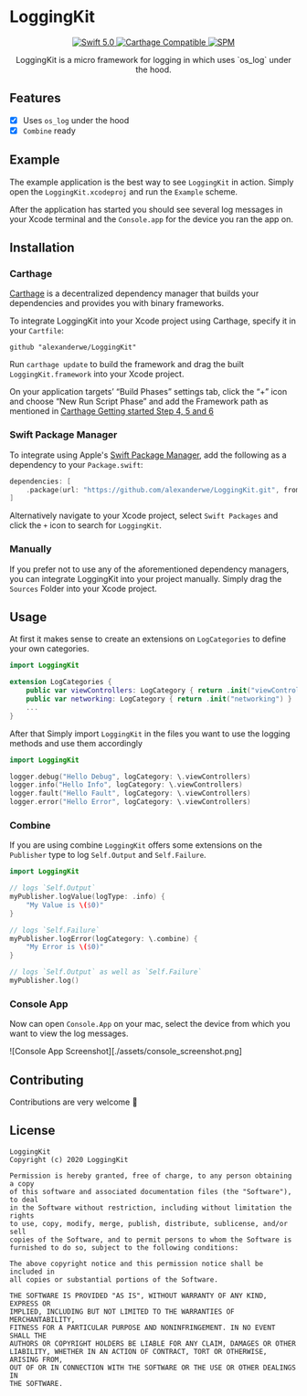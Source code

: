 # LoggingKit

<p align="center">
   <a href="https://developer.apple.com/swift/">
      <img src="https://img.shields.io/badge/Swift-5.0-orange.svg?style=flat" alt="Swift 5.0">
   </a>
   <a href="https://github.com/Carthage/Carthage">
      <img src="https://img.shields.io/badge/Carthage-compatible-4BC51D.svg?style=flat" alt="Carthage Compatible">
   </a>
   <a href="https://github.com/apple/swift-package-manager">
      <img src="https://img.shields.io/badge/Swift%20Package%20Manager-compatible-brightgreen.svg" alt="SPM">
   </a>
</p>



<p align="center">
LoggingKit is a micro framework for logging in which uses `os_log` under the hood. 
</p>

## Features

- [x] Uses `os_log` under the hood
- [x] `Combine` ready

## Example

The example application is the best way to see `LoggingKit` in action. Simply open the `LoggingKit.xcodeproj` and run the `Example` scheme. 

After the application has started you should see several log messages in your Xcode terminal and the `Console.app` for the device you ran the app on.

## Installation

### Carthage

[Carthage](https://github.com/Carthage/Carthage) is a decentralized dependency manager that builds your dependencies and provides you with binary frameworks.

To integrate LoggingKit into your Xcode project using Carthage, specify it in your `Cartfile`:

```ogdl
github "alexanderwe/LoggingKit"
```

Run `carthage update` to build the framework and drag the built `LoggingKit.framework` into your Xcode project. 

On your application targets’ “Build Phases” settings tab, click the “+” icon and choose “New Run Script Phase” and add the Framework path as mentioned in [Carthage Getting started Step 4, 5 and 6](https://github.com/Carthage/Carthage/blob/master/README.md#if-youre-building-for-ios-tvos-or-watchos)

### Swift Package Manager

To integrate using Apple's [Swift Package Manager](https://swift.org/package-manager/), add the following as a dependency to your `Package.swift`:

```swift
dependencies: [
    .package(url: "https://github.com/alexanderwe/LoggingKit.git", from: "1.0.0")
]
```

Alternatively navigate to your Xcode project, select `Swift Packages` and click the `+` icon to search for `LoggingKit`.

### Manually

If you prefer not to use any of the aforementioned dependency managers, you can integrate LoggingKit into your project manually. Simply drag the `Sources` Folder into your Xcode project.

## Usage


At first it makes sense to create an extensions on `LogCategories` to define your own categories. 

```swift
import LoggingKit

extension LogCategories {
    public var viewControllers: LogCategory { return .init("viewControllers") }
    public var networking: LogCategory { return .init("networking") }
    ...
}
```

After that Simply import `LoggingKit` in the files you want to use the logging methods and use them accordingly 

```swift
import LoggingKit 

logger.debug("Hello Debug", logCategory: \.viewControllers)
logger.info("Hello Info", logCategory: \.viewControllers)
logger.fault("Hello Fault", logCategory: \.viewControllers)
logger.error("Hello Error", logCategory: \.viewControllers)

```

### Combine 

If you are using combine `LoggingKit` offers some extensions on the `Publisher` type to log `Self.Output` and `Self.Failure`. 

```swift
import LoggingKit 

// logs `Self.Output`
myPublisher.logValue(logType: .info) {
    "My Value is \($0)"
}

// logs `Self.Failure`
myPublisher.logError(logCategory: \.combine) {
    "My Error is \($0)"
}

// logs `Self.Output` as well as `Self.Failure`
myPublisher.log()
```


### Console App

Now can open `Console.App` on your mac, select the device from which you want to view the log messages.


![Console App Screenshot][./assets/console_screenshot.png]

## Contributing
Contributions are very welcome 🙌

## License

```
LoggingKit
Copyright (c) 2020 LoggingKit

Permission is hereby granted, free of charge, to any person obtaining a copy
of this software and associated documentation files (the "Software"), to deal
in the Software without restriction, including without limitation the rights
to use, copy, modify, merge, publish, distribute, sublicense, and/or sell
copies of the Software, and to permit persons to whom the Software is
furnished to do so, subject to the following conditions:

The above copyright notice and this permission notice shall be included in
all copies or substantial portions of the Software.

THE SOFTWARE IS PROVIDED "AS IS", WITHOUT WARRANTY OF ANY KIND, EXPRESS OR
IMPLIED, INCLUDING BUT NOT LIMITED TO THE WARRANTIES OF MERCHANTABILITY,
FITNESS FOR A PARTICULAR PURPOSE AND NONINFRINGEMENT. IN NO EVENT SHALL THE
AUTHORS OR COPYRIGHT HOLDERS BE LIABLE FOR ANY CLAIM, DAMAGES OR OTHER
LIABILITY, WHETHER IN AN ACTION OF CONTRACT, TORT OR OTHERWISE, ARISING FROM,
OUT OF OR IN CONNECTION WITH THE SOFTWARE OR THE USE OR OTHER DEALINGS IN
THE SOFTWARE.
```
